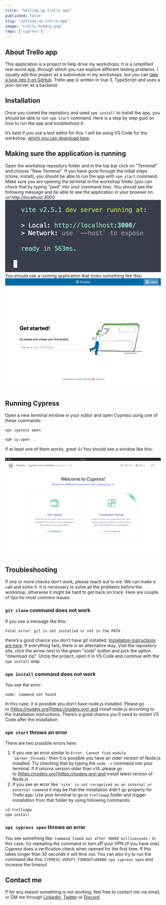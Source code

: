 ```yaml
---
title: "Setting up trello app"
published: false
slug: "setting-up-trello-app"
image: "trello_hck6rp.png"
tags: ['cypress']
---
```

## About Trello app
This application is a project to help drive my workshops. It is a simplified real-world app, through which you can explore different testing problems. I usually add this project as a submodule in my workshops, but you can [take a look into it on GitHub](https://github.com/filiphric/trelloapp-vue-vite-ts). Trello app is written in Vue 3, TypeScript and uses a json-server as a backend.

## Installation
Once you cloned the repository and used `npm install` to install the app, you should be able to run `npm start` command. Here is a step by step guid on how to run the app and troubleshoot it.

It’s best if you use a text editor for this. I will be using VS Code for the workshop, [which you can download here](https://code.visualstudio.com/download). 

## Making sure the application is running
Open the workshop repository folder and in the top bar click on "Terminal" and choose "New Terminal".
If you have gone through the initial steps (clone, install), you should be able to run the app with `npm start` command. Make sure you are opening the terminal in the workshop folder (you can check that by typing "pwd" into your command line). You should see the following message and be able to see the application in your browser on url http://localhost:3000 
![Application running](vite.png)
You should see a running application that looks something like this:
![Application in browser](trello.png)

## Running Cypress

Open a new terminal window in your editor and open Cypress using one of these commands:
```plaintext
npx cypress open
```

```plaintext
npm cy:open
```

If at least one of them works, great 👍 You should see a window like this:  

![Cypress](cypress.png)

## Troubleshooting
If one or more checks don’t work, please reach out to me. We can make a call and solve it. It is necessary to solve all the problems before the workshop, otherwise it might be hard to get back on track. Here are couple of tips for most common issues:

### `git clone` command does not work 
If you see a message like this:
```plaintext
Fatal error: git is not installed or not in the PATH
```
there’s a good chance you don’t have git installed. [Installation instructions are here](https://git-scm.com/book/en/v2/Getting-Started-Installing-Git). If everything fails, there is an alternative way. Visit the repository site, click the arrow next to the green "code" button and pick the option "download zip". Unzip the project, open it in VS Code and continue with the `npm install` step

### `npm install` command does not work
You see the error:
```plaintext
node: command not found
```
In this case, it is possible you don’t have node.js installed. Please go to [https://nodejs.org](https://nodejs.org) and install node.js according to the installation instructions. There’s a good chance you’ll need to restart VS Code after the installation

### `npm start` throws an error 
There are two possible errors here:
1. if you see an error similar to `Error: Cannot find module 'worker_threads'` then it is possible you have an older version of Node.js installed. Try checking that by typing the `node -v` command into your terminal. If it returns version older than v14, please go to [https://nodejs.org](https://nodejs.org) and install latest version of Node.js 
2. if you see an error like `'vite' is not recognized as an internal or external command` it may be that the installation didn’t go properly for Trello app. Use your terminal to go to `trelloapp` folder and trigger installation from that folder by using following commands:
```plaintext
cd trelloapp
npm install
```

### `npx cypress open` throws an error
You see something like: `Command timed out after 30000 milliseconds` - in this case, try repeating the command or turn off your VPN (if you have one). Cypress does a verification check when opened for the first time. If this takes longer than 30 seconds it will time out. 
You can also try to run the command like this: `CYPRESS_VERIFY_TIMEOUT=60000 npx cypress open` and increase the timeout

## Contact me
If for any reason something is not working, feel free to contact me via email, or DM me through [LinkedIn](http://www.linkedin.com/in/filip-hric), [Twitter](https://twitter.com/filip_hric/) or [Discord](https://discord.com/invite/3MdvPfT)